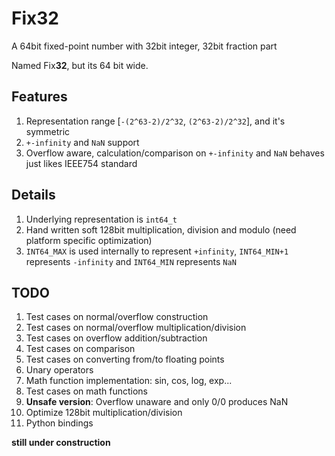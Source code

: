 # Fix32
A 64bit fixed-point number with 32bit integer, 32bit fraction part

Named Fix**32**, but its 64 bit wide.

## Features
1. Representation range \[`-(2^63-2)/2^32`, `(2^63-2)/2^32`\], and it's symmetric
1. `+-infinity` and `NaN` support
1. Overflow aware, calculation/comparison on `+-infinity` and `NaN` behaves just likes IEEE754 standard

## Details
1. Underlying representation is `int64_t`
1. Hand written soft 128bit multiplication, division and modulo (need platform specific optimization)
1. `INT64_MAX` is used internally to represent `+infinity`, `INT64_MIN+1` represents `-infinity` and `INT64_MIN` represents `NaN`

## TODO
1. Test cases on normal/overflow construction
1. Test cases on normal/overflow multiplication/division
1. Test cases on overflow addition/subtraction
1. Test cases on comparison
1. Test cases on converting from/to floating points
1. Unary operators
1. Math function implementation: sin, cos, log, exp...
1. Test cases on math functions
1. **Unsafe version**: Overflow unaware and only 0/0 produces NaN
1. Optimize 128bit multiplication/division
1. Python bindings


**still under construction**
